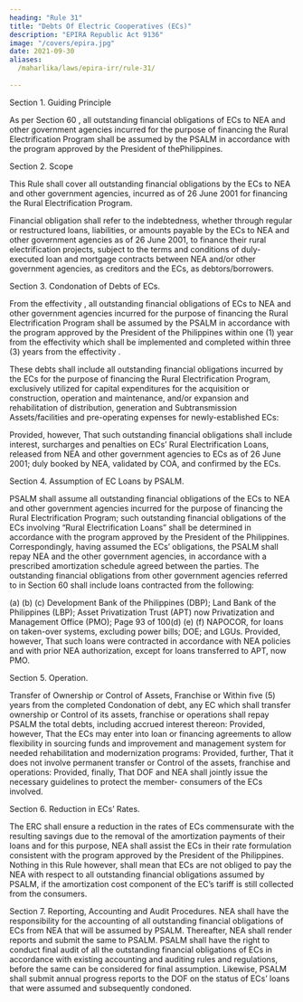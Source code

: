 ```yaml
---
heading: "Rule 31"
title: "Debts Of Electric Cooperatives (ECs)"
description: "EPIRA Republic Act 9136"
image: "/covers/epira.jpg"
date: 2021-09-30
aliases:
  /maharlika/laws/epira-irr/rule-31/	
  
---
```




Section 1. Guiding Principle

As per Section 60 , all outstanding financial obligations of ECs to NEA and other government agencies incurred for the purpose of financing the Rural Electrification Program shall be assumed by the PSALM in accordance with the program approved by the President of thePhilippines.


Section 2. Scope

This Rule shall cover all outstanding financial obligations by the ECs to NEA and other government agencies, incurred as of 26 June 2001 for financing the Rural Electrification Program.

Financial obligation shall refer to the indebtedness, whether through regular or restructured loans, liabilities, or amounts payable by the ECs to NEA and other government agencies as of 26 June 2001, to finance their rural electrification projects, subject to the terms and conditions of duly-executed loan and mortgage contracts between NEA and/or other government
agencies, as creditors and the ECs, as debtors/borrowers.


Section 3. Condonation of Debts of ECs.

From the effectivity , all outstanding financial obligations of ECs to NEA and other government agencies incurred for the purpose of financing the Rural Electrification Program shall be assumed by the PSALM in accordance with the program approved by the President of the Philippines within one (1) year from the effectivity  which shall be implemented and completed within three (3) years from the effectivity .

These debts shall include all outstanding financial obligations incurred by the ECs for the purpose of financing the Rural Electrification Program, exclusively utilized for capital expenditures for the acquisition or construction, operation and maintenance, and/or expansion and rehabilitation of distribution, generation and Subtransmission Assets/facilities and pre-operating expenses for newly-established ECs: 

Provided, however, That such outstanding financial obligations shall include interest, surcharges and penalties on ECs’ Rural Electrification Loans, released from NEA and other government agencies to ECs as of 26 June
2001; duly booked by NEA, validated by COA, and confirmed by the ECs.

Section 4. Assumption of EC Loans by PSALM.

PSALM shall assume all outstanding financial obligations of the ECs to NEA and other government agencies incurred for the purpose of financing the Rural Electrification Program; such outstanding financial obligations of the
ECs involving “Rural Electrification Loans” shall be determined in
accordance with the program approved by the President of the Philippines.
Correspondingly, having assumed the ECs’ obligations, the PSALM shall
repay NEA and the other government agencies, in accordance with a
prescribed amortization schedule agreed between the parties.
The outstanding financial obligations from other government agencies
referred to in Section 60  shall include loans contracted from the
following:

(a)
(b)
(c)
Development Bank of the Philippines (DBP);
Land Bank of the Philippines (LBP);
Asset Privatization Trust (APT) now Privatization and Management
Office (PMO);
Page 93 of 100(d)
(e)
(f)
NAPOCOR, for loans on taken-over systems, excluding power bills;
DOE; and
LGUs.
Provided, however, That such loans were contracted in accordance with NEA
policies and with prior NEA authorization, except for loans transferred to
APT, now PMO.

Section 5. Operation.

Transfer of Ownership or Control of Assets, Franchise or Within five (5) years from the completed Condonation of debt, any EC which
shall transfer ownership or Control of its assets, franchise or operations
shall repay PSALM the total debts, including accrued interest thereon:
Provided, however, That the ECs may enter into loan or financing
agreements to allow flexibility in sourcing funds and improvement and
management system for needed rehabilitation and modernization programs:
Provided, further, That it does not involve permanent transfer or Control of
the assets, franchise and operations: Provided, finally, That DOF and NEA
shall jointly issue the necessary guidelines to protect the member-
consumers of the ECs involved.

Section 6. Reduction in ECs’ Rates.

The ERC shall ensure a reduction in the rates of ECs commensurate with
the resulting savings due to the removal of the amortization payments of
their loans and for this purpose, NEA shall assist the ECs in their rate
formulation consistent with the program approved by the President of the
Philippines.
Nothing in this Rule however, shall mean that ECs are not obliged to pay
the NEA with respect to all outstanding financial obligations assumed by
PSALM, if the amortization cost component of the EC’s tariff is still collected
from the consumers.

Section 7. Reporting, Accounting and Audit Procedures.
NEA shall have the responsibility for the accounting of all outstanding
financial obligations of ECs from NEA that will be assumed by PSALM.
Thereafter, NEA shall render reports and submit the same to PSALM.
PSALM shall have the right to conduct final audit of all the outstanding
financial obligations of ECs in accordance with existing accounting and
auditing rules and regulations, before the same can be considered for final
assumption. Likewise, PSALM shall submit annual progress reports to the
DOF on the status of ECs’ loans that were assumed and subsequently
condoned.

